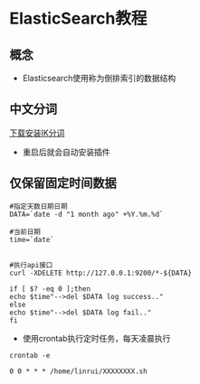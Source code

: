# ElasticSearch教程

## 概念
* Elasticsearch使用称为倒排索引的数据结构

## 中文分词

[下载安装IK分词](https://github.com/medcl/elasticsearch-analysis-ik/)

* 重启后就会自动安装插件


## 仅保留固定时间数据
```
#指定天数日期日期
DATA=`date -d "1 month ago" +%Y.%m.%d`

#当前日期
time=`date`


#执行api接口
curl -XDELETE http://127.0.0.1:9200/*-${DATA}

if [ $? -eq 0 ];then
echo $time"-->del $DATA log success.."
else
echo $time"-->del $DATA log fail.."
fi
```


* 使用crontab执行定时任务，每天凌晨执行
```
crontab -e

0 0 * * * /home/linrui/XXXXXXXX.sh
```



